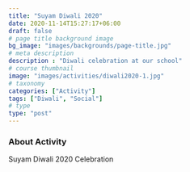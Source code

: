 ```yaml
---
title: "Suyam Diwali 2020"
date: 2020-11-14T15:27:17+06:00
draft: false
# page title background image
bg_image: "images/backgrounds/page-title.jpg"
# meta description
description : "Diwali celebration at our school"
# course thumbnail
image: "images/activities/diwali2020-1.jpg"
# taxonomy
categories: ["Activity"]
tags: ["Diwali", "Social"]
# type
type: "post"
---
```



### About Activity

Suyam Diwali 2020 Celebration

